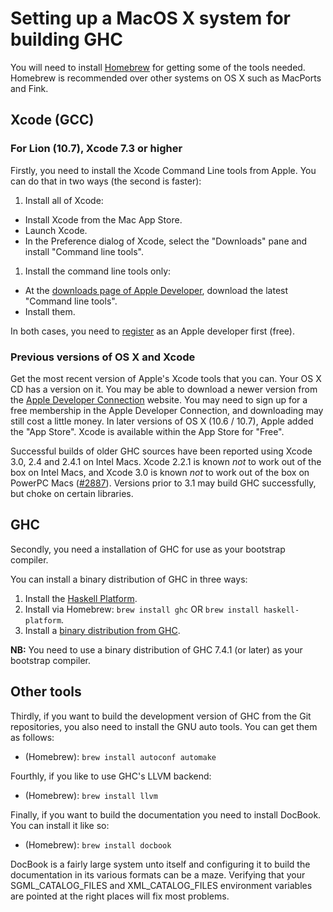 # Setting up a MacOS X system for building GHC



You will need to install [
Homebrew](http://mxcl.github.com/homebrew/) for getting some of the tools needed. Homebrew is recommended over other systems on OS X such as MacPorts and Fink.


## Xcode (GCC)


### For Lion (10.7), Xcode 7.3 or higher



Firstly, you need to install the Xcode Command Line tools from Apple. You can do that in two ways (the second is faster):


1. Install all of Xcode:

  - Install Xcode from the Mac App Store.
  - Launch Xcode.
  - In the Preference dialog of Xcode, select the "Downloads" pane and install "Command line tools".
1. Install the command line tools only:

  - At the [
    downloads page of Apple Developer](http://developer.apple.com/downloads), download the latest "Command line tools".
  - Install them.


In both cases, you need to [
register](https://developer.apple.com/programs/register/) as an Apple developer first (free).


### Previous versions of OS X and Xcode



Get the most recent version of Apple's Xcode tools that you can. Your OS X CD has a version on it. You may be able to download a newer version from the [
Apple Developer Connection](http://developer.apple.com/tools/xcode) website. You may need to sign up for a free membership in the Apple Developer Connection, and downloading may still cost a little money.  In later versions of OS X (10.6 / 10.7), Apple added the "App Store". Xcode is available within the App Store for "Free".



Successful builds of older GHC sources have been reported using Xcode 3.0, 2.4 and 2.4.1 on Intel Macs. Xcode 2.2.1 is known *not* to work out of the box on Intel Macs, and Xcode 3.0 is known *not* to work out of the box on PowerPC Macs ([\#2887](https://gitlab.staging.haskell.org/ghc/ghc/issues/2887)). Versions prior to 3.1 may build GHC successfully, but choke on certain libraries.


## GHC



Secondly, you need a installation of GHC for use as your bootstrap compiler.



You can install a binary distribution of GHC in three ways:


1. Install the [ Haskell Platform](http://www.haskell.org/platform/).
1. Install via Homebrew: `brew install ghc` OR `brew install haskell-platform`.
1. Install a [binary distribution from GHC](http://www.haskell.org/ghc/download).


**NB:** You need to use a binary distribution of GHC 7.4.1 (or later) as your bootstrap compiler.


## Other tools



Thirdly, if you want to build the development version of GHC from the Git repositories, you also need to install the GNU auto tools. You can get them as follows:


- (Homebrew): `brew install autoconf automake`


Fourthly, if you like to use GHC's LLVM backend:


- (Homebrew): `brew install llvm`


Finally, if you want to build the documentation you need to install DocBook. You can install it like so:


- (Homebrew): `brew install docbook`


DocBook is a fairly large system unto itself and configuring it to build the documentation in its various formats can be a maze. Verifying that your SGML\_CATALOG\_FILES and XML\_CATALOG\_FILES environment variables are pointed at the right places will fix most problems.


